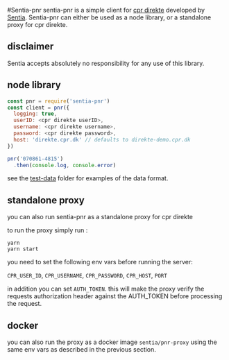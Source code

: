 #Sentia-pnr
sentia-pnr is a simple client for [cpr direkte](https://www.cpr.dk/kunder/private-virksomheder/cpr-direkte-program-til-program/) developed by [Sentia](http://sentia.ai).
Sentia-pnr can either be used as a node library, or a standalone proxy for cpr direkte.


## disclaimer
Sentia accepts absolutely no responsibility for any use of this library.

## node library

```js
const pnr = require('sentia-pnr')
const client = pnr({
  logging: true,
  userID: <cpr direkte userID>,
  username: <cpr direkte username>,
  password: <cpr direkte password>,
  host: 'direkte.cpr.dk' // defaults to direkte-demo.cpr.dk
})

pnr('070861-4815')
  .then(console.log, console.error)

```
see the [test-data](/test-data) folder for examples of the data format.


## standalone proxy
you can also run sentia-pnr as a standalone proxy for cpr direkte


to run the proxy simply run :

```
yarn
yarn start
```

you need to set the following env vars before running the server:

`CPR_USER_ID`, `CPR_USERNAME`, `CPR_PASSWORD`, `CPR_HOST`, `PORT`

in addition you can set `AUTH_TOKEN`. this will make the proxy verify the requests authorization header against the AUTH_TOKEN before processing the request.

## docker
you can also run the proxy as a docker image `sentia/pnr-proxy` using the same env vars as described in the previous section.
